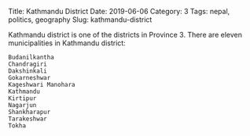 Title: Kathmandu District
Date: 2019-06-06
Category: 3
Tags: nepal, politics, geography
Slug: kathmandu-district

Kathmandu district is one of the districts in Province 3. 
There are eleven municipalities in Kathmandu district: 

    Budanilkantha
    Chandragiri
    Dakshinkali
    Gokarneshwar
    Kageshwari Manohara
    Kathmandu
    Kirtipur
    Nagarjun
    Shankharapur
    Tarakeshwar
    Tokha
